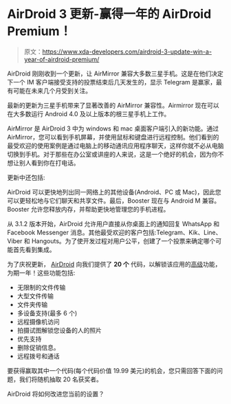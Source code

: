 # AirDroid 3 更新-赢得一年的 AirDroid Premium！

> 原文：<https://www.xda-developers.com/airdroid-3-update-win-a-year-of-airdroid-premium/>

AirDroid 刚刚收到一个更新，让 AirMirror 兼容大多数三星手机。这是在他们决定下一个 IM 客户端接受支持的投票结束后几天发生的，显示 Telegram 是赢家，最有可能在未来几个月受到关注。

最新的更新为三星手机带来了显著改善的 AirMirror 兼容性。Airmirror 现在可以在大多数运行 Android 4.0 及以上版本的根三星手机上工作。

AirMirror 是 AirDroid 3 中为 windows 和 mac 桌面客户端引入的新功能。通过 AirMirror，您可以看到手机屏幕，并使用鼠标和键盘进行远程控制。他们看到的最受欢迎的使用案例是通过电脑上的移动通讯应用程序聊天，这样你就不必从电脑切换到手机。对于那些在办公室或讲座的人来说，这是一个绝好的机会，因为你不想让别人看到你在打电话。

更新中还包括:

AirDroid 可以更快地列出同一网络上的其他设备(Android、PC 或 Mac)，因此您可以更轻松地与它们聊天和共享文件。最后，Booster 现在与 Android M 兼容。Booster 允许您释放内存，并帮助更快地管理您的手机进程。

从 3.1.2 版本开始，AirDroid 允许用户直接从你桌面上的通知回复 WhatsApp 和 Facebook Messenger 消息。其他最受欢迎的客户包括:Telegram、Kik、Line、Viber 和 Hangouts。为了使开发过程对用户公平，创建了一个投票来确定哪个可能首先看到集成。

为了庆祝更新， [AirDroid](https://play.google.com/store/apps/details?id=com.sand.airdroid&hl=en_GB) 向我们提供了 **20 个** 代码，以解锁该应用的[高级](https://www.airdroid.com/pay/)功能，为期一年！这些功能包括:

*   无限制的文件传输
*   大型文件传输
*   文件夹传输
*   多设备支持(最多 6 个)
*   远程摄像机访问
*   拍摄试图解锁您设备的人的照片
*   优先支持
*   删除促销信息。
*   远程拨号和通话

要获得赢取其中一个代码(每个代码价值 19.99 美元)的机会，您只需回答下面的问题，我们将随机抽取 20 名获奖者。

AirDroid 将如何改进您当前的设置？